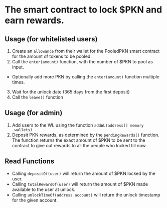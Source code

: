# The smart contract to lock $PKN and earn rewards.

## Usage (for whitelisted users)
1. Create an `allowance` from their wallet for the PooledPKN smart contract for the amount of tokens to be pooled.
2. Call the `enter(amount)` function, with the number of $PKN to pool as input.
  - Optionally add more PKN by calling the `enter(amount)` function multiple times.
3. Wait for the unlock date (365 days from the first deposit)
4. Call the `leave()` function

## Usage (for admin)
1. Add users to the WL using the function `addWL(address[] memory _wallets)`
2. Deposit PKN rewards, as determined by the `pendingRewards()` function. The function returns the exact amount of $PKN to be sent to the contract to give out rewards to all the people who locked till now.

## Read Functions
- Calling `depositOf(user)` will return the amount of $PKN locked by the user.
- Calling `totalRewardOf(user)` will return the amount of $PKN made available to the user at unlock.
- Calling `unlockTimeOf(address account)` will return the unlock timestamp for the given account.
